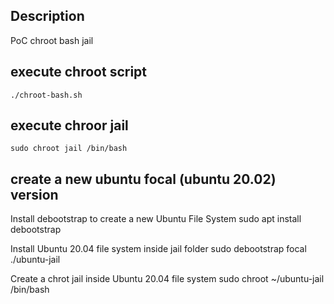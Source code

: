 ## Description
PoC chroot bash jail

## execute chroot script
```shell
./chroot-bash.sh
```

## execute chroor jail
```shell
sudo chroot jail /bin/bash
```

## create a new ubuntu focal (ubuntu 20.02) version
Install debootstrap to create a new Ubuntu File System
sudo apt install debootstrap

Install Ubuntu 20.04 file system inside jail folder
sudo debootstrap focal ./ubuntu-jail

Create a chrot jail inside Ubuntu 20.04 file system
sudo chroot ~/ubuntu-jail /bin/bash
